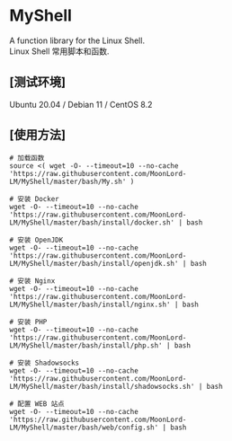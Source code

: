 # MyShell
A function library for the Linux Shell.  
Linux Shell 常用脚本和函数.  

## [测试环境]
Ubuntu 20.04 / Debian 11 / CentOS 8.2  

## [使用方法]

    # 加载函数
    source <( wget -O- --timeout=10 --no-cache 'https://raw.githubusercontent.com/MoonLord-LM/MyShell/master/bash/My.sh' )

    # 安装 Docker
    wget -O- --timeout=10 --no-cache 'https://raw.githubusercontent.com/MoonLord-LM/MyShell/master/bash/install/docker.sh' | bash

    # 安装 OpenJDK
    wget -O- --timeout=10 --no-cache 'https://raw.githubusercontent.com/MoonLord-LM/MyShell/master/bash/install/openjdk.sh' | bash

    # 安装 Nginx
    wget -O- --timeout=10 --no-cache 'https://raw.githubusercontent.com/MoonLord-LM/MyShell/master/bash/install/nginx.sh' | bash

    # 安装 PHP
    wget -O- --timeout=10 --no-cache 'https://raw.githubusercontent.com/MoonLord-LM/MyShell/master/bash/install/php.sh' | bash

    # 安装 Shadowsocks
    wget -O- --timeout=10 --no-cache 'https://raw.githubusercontent.com/MoonLord-LM/MyShell/master/bash/install/shadowsocks.sh' | bash

    # 配置 WEB 站点
    wget -O- --timeout=10 --no-cache 'https://raw.githubusercontent.com/MoonLord-LM/MyShell/master/bash/web/config.sh' | bash


